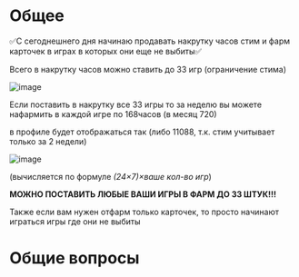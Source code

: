 # Общее

:white_check_mark:С сегоднешнего дня начинаю продавать накрутку часов стим и фарм карточек в играх в которых они еще не выбиты:white_check_mark:


Всего в накрутку часов можно ставить до 33 игр (ограничение стима)

![image](https://github.com/spacecollapse/steam-hour-boost/assets/53594431/25435727-64a2-4aac-ab3a-09d7fc804104)


Если поставить в накрутку все 33 игры то за неделю вы можете нафармить в каждой игре по 168часов (в месяц 720)

в профиле будет отображаться так (либо 11088, т.к. стим учитывает только за 2 недели)

![image](https://github.com/spacecollapse/steam-hour-boost/assets/53594431/b65fcd4d-b3c8-4d0b-b06b-427db3217889)


(вычисляется по формуле *(24×7)×ваше кол-во игр*)


**МОЖНО ПОСТАВИТЬ ЛЮБЫЕ ВАШИ ИГРЫ В ФАРМ ДО 33 ШТУК!!!**

Также если вам нужен отфарм только карточек, то просто начинают играться игры где они не выбиты 

# Общие вопросы





